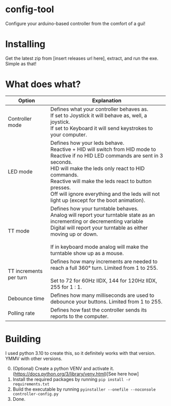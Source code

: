 # config-tool
Configure your arduino-based controller from the comfort of a gui!

# Installing
Get the latest zip from [insert releases url here], extract, and run the exe. Simple as that!

# What does what?
| Option                 | Explanation                                                                                                                                                                                                                                                                                                                                     |
|------------------------|-------------------------------------------------------------------------------------------------------------------------------------------------------------------------------------------------------------------------------------------------------------------------------------------------------------------------------------------------|
| Controller mode        | Defines what your controller behaves as.<br>If set to Joystick it will behave as, well, a joystick.<br>If set to Keyboard it will send keystrokes to your computer.                                                                                                                                                                             |
| LED mode               | Defines how your leds behave.<br>Reactive + HID will switch from HID mode to Reactive if no HID LED commands are sent in 3 seconds.<br>HID will make the leds only react to HID commands.<br>Reactive will make the leds react to button presses.<br>Off will ignore everything and the leds will not light up (except for the boot animation). |
| TT mode                | Defines how your turntable behaves.<br>Analog will report your turntable state as an incrementing or decrementing variable<br>Digital will report your turntable as either moving up or down.<br><br>If in keyboard mode analog will make the turntable show up as a mouse.                                                                     |
| TT increments per turn | Defines how many increments are needed to reach a full 360° turn. Limited from 1 to 255.<br><br>Set to 72 for 60Hz IIDX, 144 for 120Hz IIDX, 255 for 1 : 1.                                                                                                                                                                                     |
| Debounce time          | Defines how many milliseconds are used to debounce your buttons. Limited from 1 to 255.                                                                                                                                                                                                                                                         |
| Polling rate           | Defines how fast the controller sends its reports to the computer.                                                                                                                                                                                                                                                                              |

# Building
I used python 3.10 to create this, so it definitely works with that version. YMMV with other versions.

0. (Optional) Create a python VENV and activate it. (https://docs.python.org/3/library/venv.html)[See here how]
1. Install the required packages by running `pip install -r requirements.txt`
2. Build the executable by running `pyinstaller --onefile --noconsole controller-config.py`
3. Done.